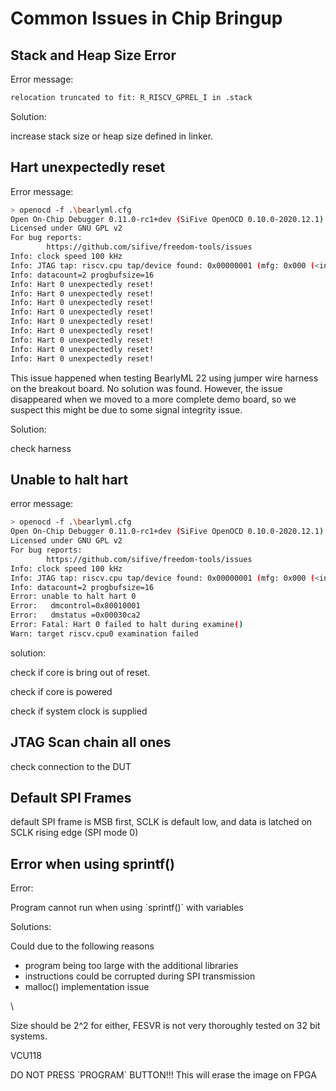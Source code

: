 # Common Issues in Chip Bringup



## Stack and Heap Size Error

Error message:

```bash
relocation truncated to fit: R_RISCV_GPREL_I in .stack
```

Solution:&#x20;

increase stack size or heap size defined in linker.





## Hart unexpectedly reset

Error message:

```bash
> openocd -f .\bearlyml.cfg
Open On-Chip Debugger 0.11.0-rc1+dev (SiFive OpenOCD 0.10.0-2020.12.1)
Licensed under GNU GPL v2
For bug reports:
        https://github.com/sifive/freedom-tools/issues
Info: clock speed 100 kHz
Info: JTAG tap: riscv.cpu tap/device found: 0x00000001 (mfg: 0x000 (<invalid>), part: 0x0000, ver: 0x0)
Info: datacount=2 progbufsize=16
Info: Hart 0 unexpectedly reset!
Info: Hart 0 unexpectedly reset!
Info: Hart 0 unexpectedly reset!
Info: Hart 0 unexpectedly reset!
Info: Hart 0 unexpectedly reset!
Info: Hart 0 unexpectedly reset!
Info: Hart 0 unexpectedly reset!
Info: Hart 0 unexpectedly reset!
Info: Hart 0 unexpectedly reset!

```

This issue happened when testing BearlyML 22 using jumper wire harness on the breakout board. No solution was found. However, the issue disappeared when we moved to a more complete demo board, so we suspect this might be due to some signal integrity issue.

Solution:

check harness





## Unable to halt hart

error message:

```bash
> openocd -f .\bearlyml.cfg
Open On-Chip Debugger 0.11.0-rc1+dev (SiFive OpenOCD 0.10.0-2020.12.1)
Licensed under GNU GPL v2
For bug reports:
        https://github.com/sifive/freedom-tools/issues
Info: clock speed 100 kHz
Info: JTAG tap: riscv.cpu tap/device found: 0x00000001 (mfg: 0x000 (<invalid>), part: 0x0000, ver: 0x0)
Info: datacount=2 progbufsize=16
Error: unable to halt hart 0
Error:   dmcontrol=0x80010001
Error:   dmstatus =0x00030ca2
Error: Fatal: Hart 0 failed to halt during examine()
Warn: target riscv.cpu0 examination failed     
```

solution:

check if core is bring out of reset.

check if core is powered

check if system clock is supplied





## JTAG Scan chain all ones

check connection to the DUT





## Default SPI Frames

default SPI frame is MSB first, SCLK is default low, and data is latched on SCLK rising edge (SPI mode 0)



## Error when using sprintf()

Error:

Program cannot run when using \`sprintf()\` with variables

Solutions:

Could due to the following reasons

* program being too large with the additional libraries
* instructions could be corrupted during SPI transmission
* malloc() implementation issue

\






Size should be 2^2 for either, FESVR is not very thoroughly tested on 32 bit systems.





VCU118

DO NOT PRESS \`PROGRAM\` BUTTON!!! This will erase the image on FPGA

